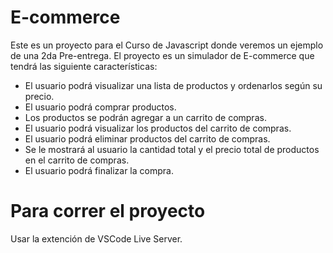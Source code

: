 # E-commerce
Este es un proyecto para el Curso de Javascript donde veremos un ejemplo de una 2da Pre-entrega.
El proyecto es un simulador de E-commerce que tendrá las siguiente características:

- El usuario podrá visualizar una lista de productos y ordenarlos según su precio.
- El usuario podrá comprar productos.
- Los productos se podrán agregar a un carrito de compras.
- El usuario podrá visualizar los productos del carrito de compras.
- El usuario podrá eliminar productos del carrito de compras.
- Se le mostrará al usuario la cantidad total y el precio total de productos en el carrito de compras.
- El usuario podrá finalizar la compra.

# Para correr el proyecto
Usar la extención de VSCode Live Server.
